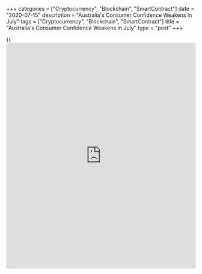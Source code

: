 +++
categories = ["Cryptocurrency", "Blockchain", "SmartContract"]
date = "2020-07-15"
description = "Australia's Consumer Confidence Weakens In July"
tags = ["Cryptocurrency", "Blockchain", "SmartContract"]
title = "Australia's Consumer Confidence Weakens In July"
type = "post"
+++

{{<iframe id="large-banner" src="https://www.bounty.group/#slide=7.0" width="100%" height="600" scrolling="no" style="border: 0px solid rgb(216, 221, 230); border-radius: 3px;">}}

Australia's consumer sentiment deteriorated in July due to the
resurgence in [coronavirus][1] cases, survey data from Westpac showed
Wednesday.

The Westpac-Melbourne Institute Index of Consumer Sentiment fell 6.1
percent to 87.9 in July from 93.7 in June.

The current drop in confidence reversed all of last month's impressive
gain, taking the index back to the weak levels seen in May.

Among sub-components, the '[economy][2], next 12mths' sub-index recorded
the biggest decline, slumping 14 percent in July. Similarly, the
'economy, next 5yrs' sub-index logged a sharp 10.3 percent fall.

The index for family finances over next 12 months slid 6.7 percent
consistent with the more difficult path ahead.

However, the family finances versus a year ago sub-index ticked up
slightly, rising 2.5 percent. This reflects significant 'reopening
boosts' in other states and government income support packages.

Further, the pull back in buyer sentiment was also mild, the 'time to
buy a major item' sub-index dipped just 2.1 percent from previous month.

The Westpac Melbourne Institute Unemployment Expectations Index surged
12.1 percent from June.

The Reserve Bank of Australia's Board next meets on August 4. The bank
will maintain its current highly stimulatory stance and continue to
commit to steady [policy](https://www.fintechee.com/policy/) for the foreseeable future, Bill Evans, chief
economist at Westpac, said.

For comments and feedback [contact](https://www.playgroundfx.com/contact/): editorial@rtt[news](https://www.letsplayfx.com/blog/forex-news-website/).com

[Economic News][2]

 **What parts of the world are seeing the best (and worst) economic
performances lately? Click[here][3] to check out our [Econ Scorecard][3]
and find out! See up-to-the-moment [ranking](https://www.playgroundfx.com/blog/crypto-exchange-ranking/)s for the best and worst
performers in [GDP][4], [unemployment rate][5], [inflation][3] and much
more.**

   1. www.rtt[news](https://www.letsplayfx.com/blog/forex-news-website/).com/list/coronavirus.aspx
   2. www.rtt[news](https://www.letsplayfx.com/blog/forex-news-website/).com/Content/EconomicNews.aspx
   3. www.rtt[news](https://www.letsplayfx.com/blog/forex-news-website/).com/economic-scorecard/world-rank/CPI/highest-performance.aspx
   4. www.rtt[news](https://www.letsplayfx.com/blog/forex-news-website/).com/economic-scorecard/world-rank/GDP/highest-performance.aspx
   5. www.rtt[news](https://www.letsplayfx.com/blog/forex-news-website/).com/economic-scorecard/world-rank/unemployment-rate/lowest-performance.aspx